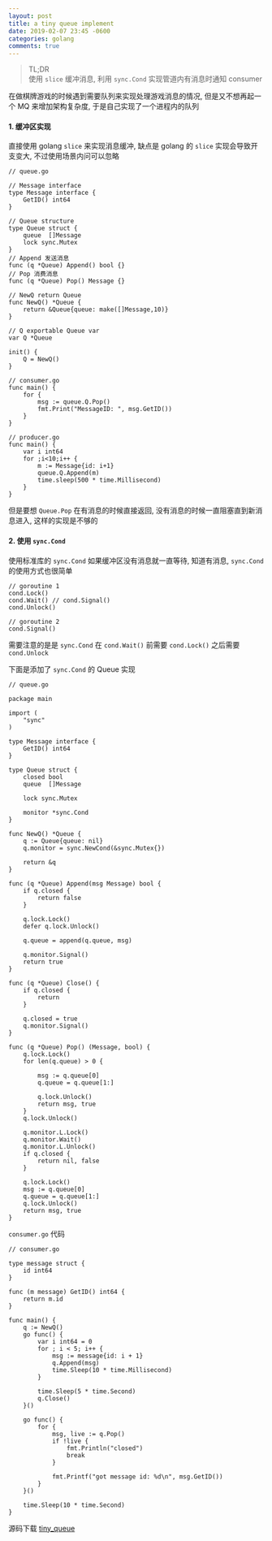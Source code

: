 ```yaml
---
layout: post
title: a tiny queue implement
date: 2019-02-07 23:45 -0600
categories: golang
comments: true
---
```


> TL;DR  
使用 `slice` 缓冲消息, 利用 `sync.Cond` 实现管道内有消息时通知 consumer  

在做棋牌游戏的时候遇到需要队列来实现处理游戏消息的情况, 但是又不想再起一个 MQ 来增加架构复杂度, 于是自己实现了一个进程内的队列

#### 1. 缓冲区实现
直接使用 golang `slice` 来实现消息缓冲, 缺点是 golang 的 `slice` 实现会导致开支变大, 不过使用场景内问可以忽略  
```golang
// queue.go

// Message interface
type Message interface {
    GetID() int64
}

// Queue structure
type Queue struct {
	queue  []Message
	lock sync.Mutex
}
// Append 发送消息
func (q *Queue) Append() bool {}
// Pop 消费消息
func (q *Queue) Pop() Message {}

// NewQ return Queue
func NewQ() *Queue {
    return &Queue{queue: make([]Message,10)}
}

// Q exportable Queue var
var Q *Queue

init() {
    Q = NewQ()
}

// consumer.go
func main() {
    for {
        msg := queue.Q.Pop()
        fmt.Print("MessageID: ", msg.GetID())
    }
}

// producer.go
func main() {
    var i int64
    for ;i<10;i++ {
        m := Message{id: i+1}
        queue.Q.Append(m)
        time.sleep(500 * time.Millisecond)
    }
}
```
但是要想 `Queue.Pop` 在有消息的时候直接返回, 没有消息的时候一直阻塞直到新消息进入, 这样的实现是不够的  
  

#### 2. 使用 `sync.Cond`
使用标准库的 `sync.Cond` 如果缓冲区没有消息就一直等待, 知道有消息, `sync.Cond` 的使用方式也很简单  
```golang 
// goroutine 1
cond.Lock()
cond.Wait() // cond.Signal()
cond.Unlock()

// goroutine 2
cond.Signal()
```  
需要注意的是是 `sync.Cond` 在 `cond.Wait()` 前需要 `cond.Lock()` 之后需要 `cond.Unlock`

下面是添加了 `sync.Cond` 的 Queue 实现  

``` golang
// queue.go

package main

import (
	"sync"
)

type Message interface {
	GetID() int64
}

type Queue struct {
	closed bool
	queue  []Message

	lock sync.Mutex

	monitor *sync.Cond
}

func NewQ() *Queue {
	q := Queue{queue: nil}
	q.monitor = sync.NewCond(&sync.Mutex{})

	return &q
}

func (q *Queue) Append(msg Message) bool {
	if q.closed {
		return false
	}

	q.lock.Lock()
	defer q.lock.Unlock()

	q.queue = append(q.queue, msg)

	q.monitor.Signal()
	return true
}

func (q *Queue) Close() {
	if q.closed {
		return
	}

	q.closed = true
	q.monitor.Signal()
}

func (q *Queue) Pop() (Message, bool) {
	q.lock.Lock()
	for len(q.queue) > 0 {

		msg := q.queue[0]
		q.queue = q.queue[1:]

		q.lock.Unlock()
		return msg, true
	}
	q.lock.Unlock()

	q.monitor.L.Lock()
	q.monitor.Wait()
	q.monitor.L.Unlock()
	if q.closed {
		return nil, false
	}

	q.lock.Lock()
	msg := q.queue[0]
	q.queue = q.queue[1:]
	q.lock.Unlock()
	return msg, true
}

```

`consumer.go` 代码
```golang
// consumer.go

type message struct {
	id int64
}

func (m message) GetID() int64 {
	return m.id
}

func main() {
	q := NewQ()
	go func() {
		var i int64 = 0
		for ; i < 5; i++ {
			msg := message{id: i + 1}
			q.Append(msg)
			time.Sleep(10 * time.Millisecond)
		}

		time.Sleep(5 * time.Second)
		q.Close()
	}()

	go func() {
		for {
			msg, live := q.Pop()
			if !live {
				fmt.Println("closed")
				break
			}

			fmt.Printf("got message id: %d\n", msg.GetID())
		}
	}()

	time.Sleep(10 * time.Second)
}

```

源码下载 [tiny_queue](https://github.com/lneoe/tiny_queue)

